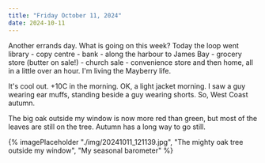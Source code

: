 ```yaml
---
title: "Friday October 11, 2024"
date: 2024-10-11
---
```


Another errands day.  What is going on this week?  Today the loop went library - copy centre - bank - along the harbour to James Bay - grocery store (butter on sale!) - church sale - convenience store and then home, all in a little over an hour.  I'm living the Mayberry life.

It's cool out.  +10C in the morning.  OK, a light jacket morning.  I saw a guy wearing ear muffs, standing beside a guy wearing shorts.  So, West Coast autumn.  

The big oak outside my window is now more red than green, but most of the leaves are still on the tree.  Autumn has a long way to go still.

{% imagePlaceholder "./img/20241011_121139.jpg", "The mighty oak tree outside my window", "My seasonal barometer" %}